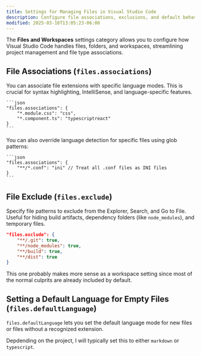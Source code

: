 ```yaml
---
title: Settings for Managing Files in Visual Studio Code
description: Configure file associations, exclusions, and default behaviors for efficient file management in Visual Studio Code
modified: 2025-03-16T13:05:23-06:00
---
```


The **Files and Workspaces** settings category allows you to configure how Visual Studio Code handles files, folders, and workspaces, streamlining project management and file type associations.

## File Associations (`files.associations`)

You can associate file extensions with specific language modes. This is crucial for syntax highlighting, IntelliSense, and language-specific features.

    ```json
    "files.associations": {
        "*.module.css": "css",
        "*.component.ts": "typescriptreact"
    }
    ```

You can also override language detection for specific files using glob patterns:

    ```json
    "files.associations": {
        "**/*.conf": "ini" // Treat all .conf files as INI files
    }
    ```

## File Exclude (`files.exclude`)

Specify file patterns to exclude from the Explorer, Search, and Go to File. Useful for hiding build artifacts, dependency folders (like `node_modules`), and temporary files.

```json
"files.exclude": {
    "**/.git": true,
    "**/node_modules": true,
    "**/build": true,
    "**/dist": true
}
```

This one probably makes more sense as a workspace setting since most of the normal culprits are already included by default.

## Setting a Default Language for Empty Files (`files.defaultLanguage`)

`files.defaultLanguage` lets you set the default language mode for new files or files without a recognized extension.

Depdending on the project, I will typically set this to either `markdown` or `typescript`.
